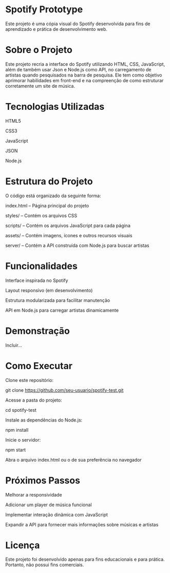 # Spotify Prototype

Este projeto é uma cópia visual do Spotify desenvolvida para fins de aprendizado e prática de desenvolvimento web.


# Sobre o Projeto

Este projeto recria a interface do Spotify utilizando HTML, CSS, JavaScript, além de também usar Json e Node.js como API, no carregamento de artistas quando pesquisados na barra de pesquisa. Ele tem como objetivo aprimorar habilidades em front-end e na compreenção de como  estruturar corretamente um site de música.


# Tecnologias Utilizadas

HTML5

CSS3

JavaScript

JSON

Node.js 


# Estrutura do Projeto

O código está organizado da seguinte forma:

index.html – Página principal do projeto

styles/ – Contém os arquivos CSS

scripts/ – Contém os arquivos JavaScript para cada página

assets/ – Contém imagens, ícones e outros recursos visuais

server/ – Contém a API construída com Node.js para buscar artistas


# Funcionalidades

Interface inspirada no Spotify

Layout responsivo (em desenvolvimento)

Estrutura modularizada para facilitar manutenção

API em Node.js para carregar artistas dinamicamente

# Demonstração

Incluir...


# Como Executar

Clone este repositório:

git clone https://github.com/seu-usuario/spotify-test.git

Acesse a pasta do projeto:

cd spotify-test

Instale as dependências do Node.js:

npm install

Inicie o servidor:

npm start

Abra o arquivo index.html ou o de sua preferência no navegador




# Próximos Passos

Melhorar a responsividade

Adicionar um player de música funcional

Implementar interação dinâmica com JavaScript

Expandir a API para fornecer mais informações sobre músicas e artistas


# Licença

Este projeto foi desenvolvido apenas para fins educacionais e para prática. Portanto, não possui fins comerciais.

